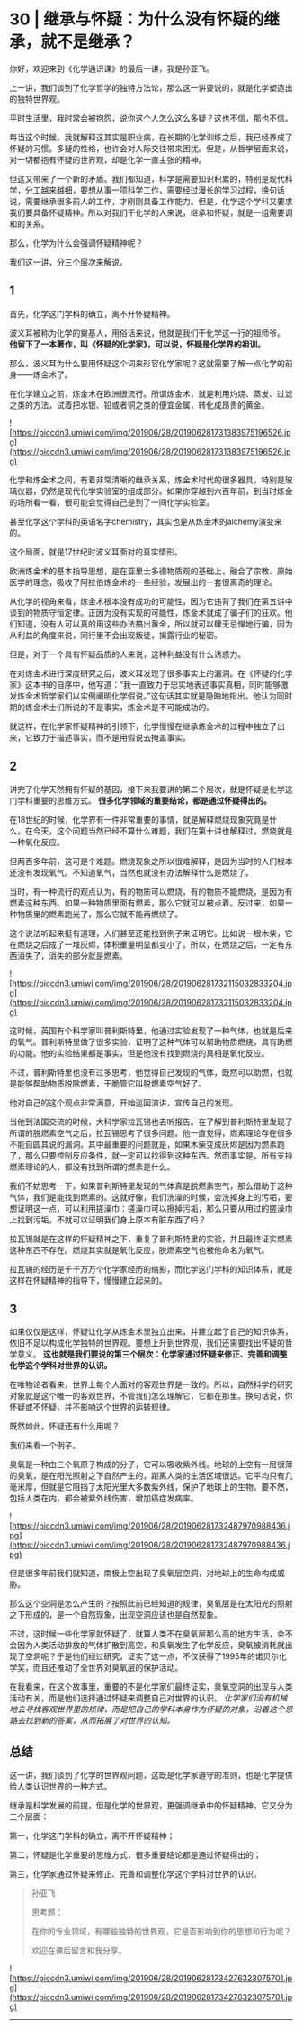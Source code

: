 # 30 | 继承与怀疑：为什么没有怀疑的继承，就不是继承？

你好，欢迎来到《化学通识课》的最后一讲，我是孙亚飞。

上一讲，我们谈到了化学哲学的独特方法论，那么这一讲要说的，就是化学塑造出的独特世界观。

平时生活里，我时常会被抱怨，说你这个人怎么这么多疑？这也不信，那也不信。

每当这个时候，我就解释这其实是职业病，在长期的化学训练之后，我已经养成了怀疑的习惯。多疑的性格，也许会对人际交往带来困扰。但是，从哲学层面来说，对一切都抱有怀疑的世界观，却是化学一直主张的精神。

但这又带来了一个新的矛盾。我们都知道，科学是需要知识积累的，特别是现代科学，分工越来越细，要想从事一项科学工作，需要经过漫长的学习过程，换句话说，需要继承很多前人的工作，才刚刚具备工作能力。但是，化学这个学科又要求我们要具备怀疑精神。所以对我们干化学的人来说，继承和怀疑，就是一组需要调和的关系。

那么，化学为什么会强调怀疑精神呢？

我们这一讲，分三个层次来解说。

## 1

首先，化学这门学科的确立，离不开怀疑精神。

波义耳被称为化学的奠基人，用俗话来说，他就是我们干化学这一行的祖师爷。 **他留下了一本著作，叫《怀疑的化学家》，可以说，怀疑是化学界的祖训。**

那么，波义耳为什么要用怀疑这个词来形容化学家呢？这就需要了解一点化学的前身——炼金术了。

在化学建立之前，炼金术在欧洲很流行。所谓炼金术，就是利用灼烧、蒸发、过滤之类的方法，试着把水银、铅或者铜之类的便宜金属，转化成昂贵的黄金。

![https://piccdn3.umiwi.com/img/201906/28/201906281731383975196526.jpg](https://piccdn3.umiwi.com/img/201906/28/201906281731383975196526.jpg)

化学和炼金术之间，有着非常清晰的继承关系，炼金术时代的很多器具，特别是玻璃仪器，仍然是现代化学实验室的组成部分。如果你穿越到六百年前，到当时炼金的场所看一看，很可能会觉得自己是到了一间化学实验室。

甚至化学这个学科的英语名字chemistry，其实也是从炼金术的alchemy演变来的。

这个局面，就是17世纪时波义耳面对的真实情形。

欧洲炼金术的基本指导思想，是在亚里士多德物质观的基础上，融合了宗教、原始医学的理念，吸收了阿拉伯炼金术的一些经验，发展出的一套很离奇的理论。

从化学的视角来看，炼金术根本没有成功的可能性，因为它违背了我们在第五讲中谈到的物质守恒定律。正因为没有实现的可能性，炼金术就成了骗子们的狂欢。他们知道，没有人可以真的用这些办法搞出黄金，所以就可以肆无忌惮地行骗，因为从利益的角度来说，同行里不会出现叛徒，揭露行业的秘密。

但是，对于一个具有怀疑品质的人来说，这种利益没有什么诱惑力。

在对炼金术进行深度研究之后，波义耳发现了很多事实上的漏洞。在《怀疑的化学家》这本书的自序中，他写道：“我一直致力于忠实地表述事实真相，同时能够激发炼金术哲学家们以实例阐明化学假说。”这句话其实就是隐晦地指出，他认为同时期的炼金术士们所说的不是事实，炼金术是不可能成功的。

就这样，在化学家怀疑精神的引领下，化学慢慢在继承炼金术的过程中独立了出来，它致力于描述事实，而不是用假说去掩盖事实。

## 2

讲完了化学天然拥有怀疑的基因，接下来我要讲的第二个层次，就是怀疑是化学这门学科重要的思维方式。 **很多化学领域的重要结论，都是通过怀疑得出的。**

在18世纪的时候，化学界有一件非常重要的事情，就是解释燃烧现象究竟是什么。在今天，这个问题当然已经不算什么难题，我们在第十讲也解释过，燃烧就是一种氧化反应。

但两百多年前，这可是个难题。燃烧现象之所以很难解释，是因为当时的人们根本还没有发现氧气。不知道氧气，当然也就没有办法解释什么是燃烧了。

当时，有一种流行的观点认为，有的物质可以燃烧，有的物质不能燃烧，是因为有燃素这种东西。如果一种物质里面有燃素，那么它就可以被点着。反过来，如果一种物质里的燃素跑光了，那么它就不能再燃烧了。

这个说法听起来挺有道理，人们甚至还能找到例子来证明它。比如说一根木柴，它在燃烧之后成了一堆灰烬，体积重量明显都变小了。所以，在燃烧之后，一定有东西消失了，消失的部分就是燃素。

![https://piccdn3.umiwi.com/img/201906/28/201906281732115032833204.jpg](https://piccdn3.umiwi.com/img/201906/28/201906281732115032833204.jpg)

这时候，英国有个科学家叫普利斯特里，他通过实验发现了一种气体，也就是后来的氧气。普利斯特里做了很多实验，证明了这种气体可以帮助物质燃烧，具有助燃的功能。他的实验结果都是事实，但是他没有找到燃烧的真相是氧化反应。

不过，普利斯特里也没有过多思考，他觉得自己发现的气体，既然可以助燃，也就是能够帮助物质脱除燃素，干脆管它叫脱燃素空气好了。

他对自己的这个观点非常满意，开始巡回演讲，宣传自己的发现。

当他到法国交流的时候，大科学家拉瓦锡也去听报告。在了解到普利斯特里发现了所谓的脱燃素空气之后，拉瓦锡思考了很多问题。他一直觉得，燃素理论存在很多不能自圆其说的漏洞。其中最重要的问题就是，如果木柴变成灰烬是因为燃素跑了，那么只要控制反应条件，就一定可以找得到这种东西。然而事实是，所有支持燃素理论的人，都没有找到所谓的燃素是什么。

我们不妨思考一下，如果普利斯特里发现的气体真是脱燃素空气，那么借助于这种气体，我们是能找到燃素的。这就好像，我们洗澡的时候，会洗掉身上的污垢，要想证明这一点，可以利用搓澡巾：搓澡巾可以擦掉污垢，那么只要从用过的搓澡巾上找到污垢，不就可以证明我们身上原本有脏东西了吗？

拉瓦锡就是在这样的怀疑精神之下，重复了普利斯特里的实验，并且最终证实燃素这种东西不存在。燃烧其实就是氧化反应，脱燃素空气也被他命名为氧气。

拉瓦锡的经历是千千万万个化学家经历的缩影，而化学这门学科的知识体系，就是这样在怀疑精神的指导下，慢慢建立起来的。

## 3

如果仅仅是这样，怀疑让化学从炼金术里独立出来，并建立起了自己的知识体系，依旧不足以构成化学独特的世界观。要想上升到世界观，我们还需要找出怀疑的哲学意义。 **这也就是我们要说的第三个层次：化学家通过怀疑来修正、完善和调整化学这个学科对世界的认识。**

在唯物论者看来，世界上每个人面对的客观世界是一致的。所以，自然科学的研究对象就是这个唯一的客观世界，不管我们怎么理解它，它都在那里。换句话说，你怀疑或不怀疑，并不影响这个世界的运转规律。

既然如此，怀疑还有什么用呢？

我们来看一个例子。

臭氧是一种由三个氧原子构成的分子，它可以吸收紫外线。地球的上空有一层很薄的臭氧，是在阳光照射之下自然产生的，距离人类的生活区域很远。它平均只有几毫米厚，但就是它阻挡了太阳光里大多数紫外线，保护了地球上的生物。要不然，包括人类在内，都会被紫外线伤害，增加癌症发病率。

![https://piccdn3.umiwi.com/img/201906/28/201906281732487970988436.jpg](https://piccdn3.umiwi.com/img/201906/28/201906281732487970988436.jpg)

但是很多年前我们就知道，南极上空出现了臭氧层空洞，对地球上的生命构成威胁。

那么这个空洞是怎么产生的？按照此前已经知道的规律，臭氧层是在太阳光的照射之下形成的，是一个自然现象，出现空洞应该也是自然现象。

不过，这时候一些化学家就怀疑了，就算人类不在臭氧层那么高的地方生活，会不会因为人类活动排放的气体扩散到高空，和臭氧发生了化学反应，臭氧被消耗就出现了空洞呢？于是他们经过研究，证实了这一点，不仅获得了1995年的诺贝尔化学奖，而且还推动了全世界对臭氧层的保护活动。

在我看来，在这个故事里，重要的不是化学家们最终证实，臭氧空洞的出现与人类活动有关，而是他们选择通过怀疑来调整自己对世界的认识。 *化学家们没有机械地去寻找客观世界里的规律，而是把自己的学科本身作为怀疑的对象，沿着这个思路去找到新的答案，从而拓展了对世界的认知。*

## 总结

这一讲，我们谈到了化学的世界观问题，这既是化学家遵守的准则，也是化学提供给人类认识世界的一种方式。

继承是科学发展的前提，但是化学的世界观，更强调继承中的怀疑精神，它又分为三个层面：

第一，化学这门学科的确立，离不开怀疑精神；

第二，怀疑是化学重要的思维方式，很多重要结论都是通过怀疑得出的；

第三，化学家通过怀疑来修正、完善和调整化学这个学科对世界的认识。

> 孙亚飞
> 
> 思考题：
> 
> 在你的专业领域，有哪些独特的世界观，它是否影响到你的思想和行为呢？
> 
> 欢迎在课后留言和我分享。

![https://piccdn3.umiwi.com/img/201906/28/201906281734276323075701.jpg](https://piccdn3.umiwi.com/img/201906/28/201906281734276323075701.jpg)

---
